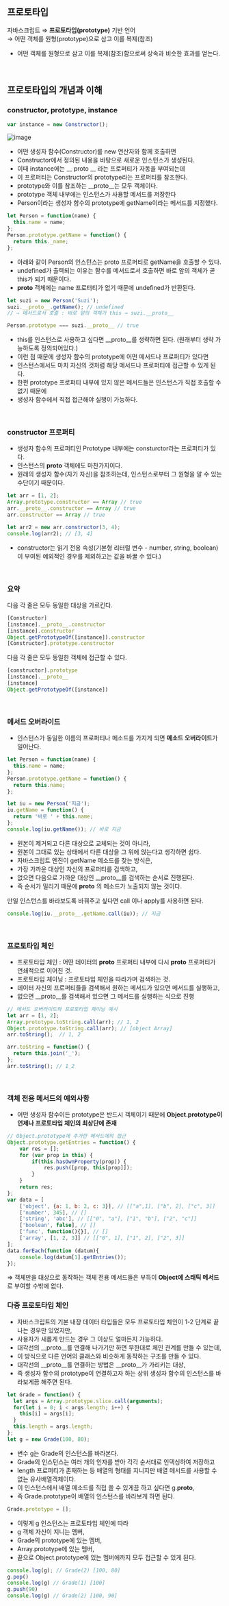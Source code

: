 ## 프로토타입
자바스크립트 ⇒ **프로토타입(prototype)** 기반 언어  
→ 어떤 객체를 원형(prototype)으로 삼고 이를 복제(참조) 
- 어떤 객체를 원형으로 삼고 이를 복제(참조)함으로써 상속과 비슷한 효과를 얻는다.
<br/>

## 프로토타입의 개념과 이해
### constructor, prototype, instance
```js
var instance = new Constructor();
```
![image](https://github.com/user-attachments/assets/a68fd422-98b6-4917-9600-c532a72990c0)
- 어떤 생성자 함수(Constructor)를 new 연산자와 함께 호출하면
- Constructor에서 정의된 내용을 바탕으로 새로운 인스턴스가 생성된다.
- 이때 instance에는 __ proto __ 라는 프로퍼티가 자동을 부여되는데
- 이 프로퍼티는 Constructor의 prototype라는 프로퍼티를 참조한다.
- prototype와 이를 참조하는 __proto__는 모두 객체이다.
- prototype 객체 내부에는 인스턴스가 사용할 메서드를 저장한다
- Person이라는 생성자 함수의 prototype에 getName이라는 메서드를 지정했다.
```js
let Person = function(name) {
  this.name = name;
};
Person.prototype.getName = function() {
  return this._name;
};
```
- 아래와 같이 Person의 인스턴스는 proto 프로퍼티로 getName을 호출할 수 있다. 
- undefined가 출력되는 이유는 함수를 메서드로서 호출하면 바로 앞의 객체가 곧 this가 되기 때문이다.
- __proto__ 객체에는 name 프로터티가 없기 때문에 undefined가 반환된다.

```js
let suzi = new Person('Suzi');
suzi.__proto__.getName(); // undefined
// ⇒ 메서드로서 호출 : 바로 앞의 객체가 this → suzi.__proto__ 

Person.prototype === suzi.__proto__ // true
```
- this를 인스턴스로 사용하고 싶다면 __proto__를 생략하면 된다. (원래부터 생략 가능하도록 정의되어있다.) 
- 이런 점 때문에 생성자 함수의 prototype에 어떤 메서드나 프로퍼티가 있다면
- 인스턴스에서도 마치 자신의 것처럼 해당 메서드나 프로퍼티에 접근할 수 있게 된다.
- 한편 prototype 프로퍼티 내부에 있지 않은 메서드들은 인스턴스가 직접 호출할 수 없기 때문에
- 생성자 함수에서 직접 접근해야 실행이 가능하다.
<br/>

### constructor 프로퍼티
- 생성자 함수의 프로퍼티인 Prototype 내부에는 consturctor라는 프로퍼티가 있다. 
- 인스턴스의 __proto__ 객체에도 마찬가지이다.
- 원래의 생성자 함수(자기 자신)을 참조하는데, 인스턴스로부터 그 원형을 알 수 있는 수단이기 때문이다.

```js
let arr = [1, 2];
Array.prototype.constructor == Array // true
arr.__proto__.constructor == Array // true
arr.constructor == Array // true

let arr2 = new arr.constructor(3, 4);
console.log(arr2); // [3, 4]
```
- constructor는 읽기 전용 속성(기본형 리터럴 변수 - number, string, boolean)이 부여된 예외적인 경우를 제외하고는 값을 바꿀 수 있다.)
<br/>

### 요약
다음 각 줄은 모두 동일한 대상을 가르킨다.
```js
[Constructor]
[instance].__proto__.constructor
[instance].constructor
Object.getPrototypeOf([instance]).constructor
[Constructor].prototype.constructor
```
다음 각 줄은 모두 동일한 객체에 접근할 수 있다.
```js
[constructor].prototype
[instance].__proto__
[instance]
Object.getPrototypeOf([instance])
```
<br/>

### 메서드 오버라이드
- 인스턴스가 동일한 이름의 프로퍼티나 메소드를 가지게 되면 **메소드 오버라이드**가 일어난다.
```js
let Person = function(name) {
  this.name = name;
};
Person.prototype.getName = function() {
  return this.name;
};

let iu = new Person('지금');
iu.getName = function() {
  return '바로 ' + this.name;
};
console.log(iu.getName()); // 바로 지금
```
- 원본이 제거되고 다른 대상으로 교체되는 것이 아니라,
- 원본이 그대로 있는 상태에서 다른 대상을 그 위에 얹는다고 생각하면 쉽다. 
- 자바스크립트 엔진이 getName 메소드를 찾는 방식은,
- 가장 가까운 대상인 자신의 프로퍼티를 검색하고,
- 없으면 다음으로 가까운 대상인 __proto__를 검색하는 순서로 진행된다.
- 즉 순서가 밀리기 때문에 __proto__ 의 메소드가 노출되지 않는 것이다.

만일 인스턴스를 바라보도록 바꿔주고 싶다면 call 이나 apply를 사용하면 된다.
```js
console.log(iu.__proto__.getName.call(iu)); // 지금
```
<br/>

### 프로토타입 체인
- 프로토타입 체인 : 어떤 데이터의 __proto__ 프로퍼티 내부에 다시 __proto__ 프로퍼티가 연쇄적으로 이어진 것.
- 프로토타입 체이닝 : 프로토타입 체인을 따라가며 검색하는 것.
- 데이터 자신의 프로퍼티들을 검색해서 원하는 메서드가 있으면 메서드를 실행하고,
- 없으면 __proto__를 검색해서 있으면 그 메서드를 실행하는 식으로 진행
```js
// 메서드 오버라이드와 프로토타입 체이닝 예시
let arr = [1, 2];
Array.prototype.toString.call(arr); // 1, 2
Object.prototype.toString.call(arr); // [object Array]
arr.toString();  // 1, 2

arr.toString = function() {
  return this.join('_');
};
arr.toString(); // 1_2
```
<br/>

### 객체 전용 메서드의 예외사항
- 어떤 생성자 함수이든 prototype은 반드시 객체이기 때문에 **Object.prototype이 언제나 프로토타입 체인의 최상단에 존재**  
```js
// Object.prototype에 추가한 메서드에의 접근
Object.prototype.getEntries = function() {
	var res = [];
	for (var prop in this) {
		if(this.hasOwnProperty(prop)) {
			res.push([prop, this[prop]]);
		}
	}
	return res;
};
var data = [
	['object', {a: 1, b: 2, c: 3}], // [["a",1], ["b", 2], ["c", 3]]
	['number', 345], // []
	['string', 'abc'], // [["0", "a"], ["1", "b"], ["2", "c"]]
	['boolean', false], // []
	['func', function(){}], // []
	['array', [1, 2, 3]] // [["0", 1], ["1", 2], ["2", 3]]
];
data.forEach(function (datum){
	console.log(datum[1].getEntries());
});
```
⇒ 객체만을 대상으로 동작하는 객체 전용 메서드들은 부득이 **Object에 스태틱 메서드**로 부여할 수밖에 없다.
<br/>

### 다중 프로토타입 체인
- 자바스크립트의 기본 내장 데이터 타입들은 모두 프로토타입 체인이 1-2 단계로 끝나는 경우만 있었지만,
- 사용자가 새롭게 만드는 경우 그 이상도 얼마든지 가능하다. 
- 대각선의 __proto__를 연결해 나가기만 하면 무한대로 체인 관계를 만들 수 있는데,
- 이 방식으로 다른 언어의 클래스와 비슷하게 동작하는 구조를 만들 수 있다.
- 대각선의 __proto__를 연결하는 방법은 __proto__가 가리키는 대상,
- 즉 생성자 함수의 prototype이 연결하고자 하는 상위 생성자 함수의 인스턴스를 바라보게끔 해주면 된다.

```js
let Grade = function() {
  let args = Array.prototype.slice.call(arguments);
  for(let i = 0; i < args.length; i++) {
    this[i] = args[i];
  }
  this.length = args.length;
};
let g = new Grade(100, 80);
```
- 변수 g는 Grade의 인스턴스를 바라본다.
- Grade의 인스턴스는 여러 개의 인자를 받아 각각 순서대로 인덱싱하여 저장하고
- length 프로퍼티가 존재하는 등 배열의 형태를 지니지만 배열 메서드를 사용할 수 없는 유사배열객체이다. 
- 이 인스턴스에서 배열 메소드를 직접 쓸 수 있게끔 하고 싶다면 g.__proto__,
- 즉 Grade.prototype이 배열의 인스턴스를 바라보게 하면 된다.
```js
Grade.prototype = [];
```
- 이렇게 g 인스턴스는 프로토타입 체인에 따라
- g 객체 자신이 지니는 멤버,
- Grade의 prototype에 있는 멤버,
- Array.prototype에 있는 멤버,
- 끝으로 Object.prototype에 있는 멤버에까지 모두 접근할 수 있게 된다.

```js
console.log(g); // Grade(2) [100, 80]
g.pop()
console.log(g) // Grade(1) [100]
g.push(90)
console.log(g) // Grade(2) [100, 90]
```
